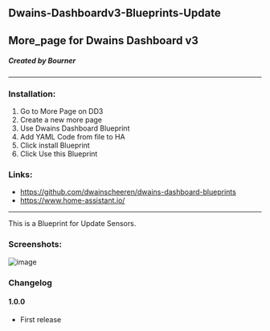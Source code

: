 ## Dwains-Dashboardv3-Blueprints-Update
## More_page for Dwains Dashboard v3
##### Created by Bourner
---


### Installation: 
  
1.  Go to More Page on DD3
2.  Create a new more page
3.  Use Dwains Dashboard Blueprint
4.  Add YAML Code from file to HA
5.  Click install Blueprint
6.  Click Use this Blueprint


### Links:
* https://github.com/dwainscheeren/dwains-dashboard-blueprints
* https://www.home-assistant.io/

---

This is a Blueprint for Update Sensors.

### Screenshots:
![image](https://user-images.githubusercontent.com/64064679/162930878-8f4c687a-0860-4613-9eae-ddc01ec448f5.png)


### Changelog
#### 1.0.0
- First release
